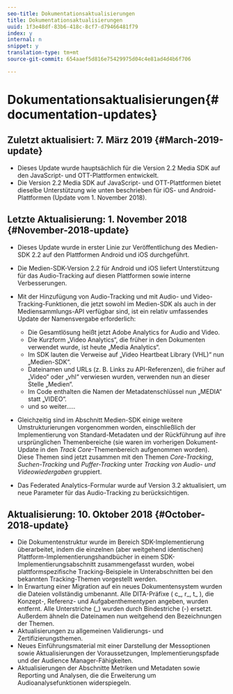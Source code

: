 ```yaml
---
seo-title: Dokumentationsaktualisierungen
title: Dokumentationsaktualisierungen
uuid: 1f3e48df-83b6-418c-8cf7-d79466481f79
index: y
internal: n
snippet: y
translation-type: tm+mt
source-git-commit: 654aaef5d816e75429975d04c4e81ad4d4b6f706

---
```



# Dokumentationsaktualisierungen{#documentation-updates}

## Zuletzt aktualisiert: 7. März 2019 {#March-2019-update}

* Dieses Update wurde hauptsächlich für die Version 2.2 Media SDK auf den JavaScript- und OTT-Plattformen entwickelt.
* Die Version 2.2 Media SDK auf JavaScript- und OTT-Plattformen bietet dieselbe Unterstützung wie unten beschrieben für iOS- und Android-Plattformen (Update vom 1. November 2018).

## Letzte Aktualisierung: 1. November 2018 {#November-2018-update}

* Dieses Update wurde in erster Linie zur Veröffentlichung des Medien-SDK 2.2 auf den Plattformen Android und iOS durchgeführt.
* Die Medien-SDK-Version 2.2 für Android und iOS liefert Unterstützung für das Audio-Tracking auf diesen Plattformen sowie interne Verbesserungen.
* Mit der Hinzufügung von Audio-Tracking und mit Audio- und Video-Tracking-Funktionen, die jetzt sowohl im Medien-SDK als auch in der Mediensammlungs-API verfügbar sind, ist ein relativ umfassendes Update der Namensvergabe erforderlich:

   * Die Gesamtlösung heißt jetzt Adobe Analytics for Audio and Video.
   * Die Kurzform „Video Analytics“, die früher in den Dokumenten verwendet wurde, ist heute „Media Analytics“.
   * Im SDK lauten die Verweise auf „Video Heartbeat Library (VHL)“ nun „Medien-SDK“.
   * Dateinamen und URLs (z. B. Links zu API-Referenzen), die früher auf „Video“ oder „vhl“ verwiesen wurden, verwenden nun an dieser Stelle „Medien“.
   * Im Code enthalten die Namen der Metadatenschlüssel nun „MEDIA“ statt „VIDEO“.
   * und so weiter.....

* Gleichzeitig sind im Abschnitt Medien-SDK einige weitere Umstrukturierungen vorgenommen worden, einschließlich der Implementierung von Standard-Metadaten und der Rückführung auf ihre ursprünglichen Themenbereiche (sie waren im vorherigen Dokument-Update in den *Track Core*-Themenbereich aufgenommen worden). Diese Themen sind jetzt zusammen mit den Themen *Core-Tracking*, *Suchen-Tracking* und *Puffer-Tracking* unter *Tracking von Audio- und Videowiedergaben* gruppiert.

* Das Federated Analytics-Formular wurde auf Version 3.2 aktualisiert, um neue Parameter für das Audio-Tracking zu berücksichtigen.

## Aktualisierung: 10. Oktober 2018 {#October-2018-update}

* Die Dokumentenstruktur wurde im Bereich SDK-Implementierung überarbeitet, indem die einzelnen (aber weitgehend identischen) Plattform-Implementierungshandbücher in einem SDK-Implementierungsabschnitt zusammengefasst wurden, wobei plattformspezifische Tracking-Beispiele in Unterabschnitten bei den bekannten Tracking-Themen vorgestellt werden.
* In Erwartung einer Migration auf ein neues Dokumentensystem wurden die Dateien vollständig umbenannt. Alle DITA-Präfixe ( c_, r_, t_ ), die Konzept-, Referenz- und Aufgabenthementypen angeben, wurden entfernt. Alle Unterstriche (_) wurden durch Bindestriche (-) ersetzt. Außerdem ähneln die Dateinamen nun weitgehend den Bezeichnungen der Themen.
* Aktualisierungen zu allgemeinen Validierungs- und Zertifizierungsthemen.
* Neues Einführungsmaterial mit einer Darstellung der Messoptionen sowie Aktualisierungen der Voraussetzungen, Implementierungspfade und der Audience Manager-Fähigkeiten.
* Aktualisierungen der Abschnitte Metriken und Metadaten sowie Reporting und Analysen, die die Erweiterung um Audioanalysefunktionen widerspiegeln.

